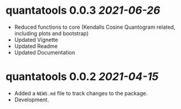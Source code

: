 # quantatools 0.0.3 _2021-06-26_

* Reduced functions to core (Kendalls Cosine Quantogram related, including
plots and bootstrap)
* Updated Vignette
* Updated Readme 
* Updated Documentation

# quantatools 0.0.2 _2021-04-15_

* Added a `NEWS.md` file to track changes to the package.
* Development.

